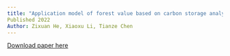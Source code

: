 ```yaml
---
title: "Application model of forest value based on carbon storage analysis"
Published 2022
Author: Zixuan He, Xiaoxu Li, Tianze Chen
---
```


[Download paper here](https://francis-press.com/uploads/papers/kdA1h7f0IkEl19iSYt9sLCQoq1l0Sp0rHdHgHw2e.pdf)
